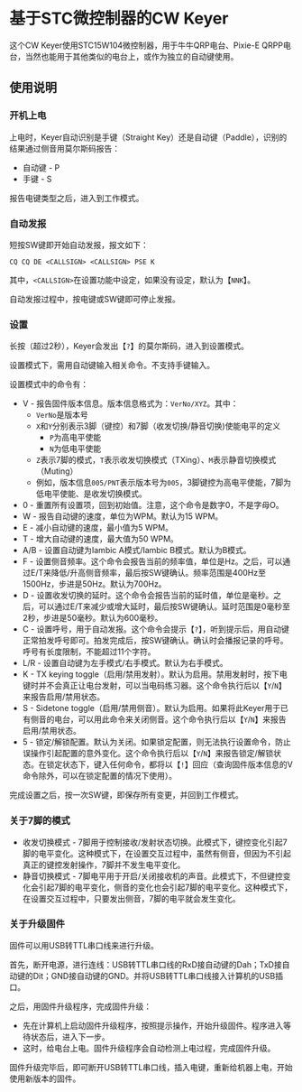 # 基于STC微控制器的CW Keyer

这个CW Keyer使用STC15W104微控制器，用于牛牛QRP电台、Pixie-E QRPP电台，当然也能用于其他类似的电台上，或作为独立的自动键使用。

## 使用说明

### 开机上电

上电时，Keyer自动识别是手键（Straight Key）还是自动键（Paddle），识别的结果通过侧音用莫尔斯码报告：

* 自动键 - P
* 手键 - S

报告电键类型之后，进入到工作模式。

### 自动发报

短按SW键即开始自动发报，报文如下：

```
CQ CQ DE <CALLSIGN> <CALLSIGN> PSE K
```

其中，``<CALLSIGN>``在设置功能中设定，如果没有设定，默认为【``NNK``】。

自动发报过程中，按电键或SW键即可停止发报。

### 设置

长按（超过2秒），Keyer会发出【``?``】的莫尔斯码，进入到设置模式。

设置模式下，需用自动键输入相关命令。不支持手键输入。

设置模式中的命令有：

* V - 报告固件版本信息。版本信息格式为：``VerNo/XYZ``。其中：
  * ``VerNo``是版本号
  * ``X``和``Y``分别表示3脚（键控）和7脚（收发切换/静音切换)使能电平的定义
    * ``P``为高电平使能
    * ``N``为低电平使能
  * ``Z``表示7脚的模式，``T``表示收发切换模式（TXing）、``M``表示静音切换模式（Muting）
  * 例如，版本信息``005/PNT``表示版本号为``005``，3脚键控为高电平使能，7脚为低电平使能、是收发切换模式。
* 0 - 重置所有设置项，回到初始值。注意，这个命令是数字0，不是字母O。
* W - 报告自动键的速度，单位为WPM。默认为15 WPM。
* E - 减小自动键的速度，最小值为5 WPM。
* T - 增大自动键的速度，最大值为50 WPM。
* A/B - 设置自动键为Iambic A模式/Iambic B模式。默认为B模式。
* F - 设置侧音频率。这个命令会报告当前的频率值，单位是Hz。之后，可以通过E/T来降低/升高侧音频率，最后按SW键确认。频率范围是400Hz至1500Hz，步进是50Hz。默认为700Hz。
* D - 设置收发切换的延时。这个命令会报告当前的延时值，单位是毫秒。之后，可以通过E/T来减少或增大延时，最后按SW键确认。延时范围是0毫秒至2秒，步进是50毫秒。默认为600毫秒。
* C - 设置呼号，用于自动发报。这个命令会提示【``?``】，听到提示后，用自动键正常拍发呼号即可。拍发完成后，按SW键确认。确认时会播报记录的呼号。呼号有长度限制，不能超过11个字符。
* L/R - 设置自动键为左手模式/右手模式。默认为右手模式。
* K - TX keying toggle（启用/禁用发射）。默认为启用。禁用发射时，按下电键时并不会真正让电台发射，可以当电码练习器。这个命令执行后以【``Y``/``N``】来报告启用/禁用状态。
* S - Sidetone toggle（启用/禁用侧音）。默认为启用。如果将此Keyer用于已有侧音的电台，可以用此命令来关闭侧音。这个命令执行后以【``Y``/``N``】来报告启用/禁用状态。
* 5 - 锁定/解锁配置。默认为关闭。如果锁定配置，则无法执行设置命令，防止误操作引起配置的意外变化。这个命令执行后以【``Y``/``N``】来报告锁定/解锁状态。在锁定状态下，键入任何命令，都将以【``!``】回应（查询固件版本信息的V命令除外，可以在锁定配置的情况下使用）。

完成设置之后，按一次SW键，即保存所有变更，并回到工作模式。

### 关于7脚的模式

* 收发切换模式 - 7脚用于控制接收/发射状态切换。此模式下，键控变化引起7脚的电平变化。这种模式下，在设置交互过程中，虽然有侧音，但因为不引起真正的键控发射操作，7脚并不发生电平变化。
* 静音切换模式 - 7脚电平用于开启/关闭接收机的声音。此模式下，不但键控变化会引起7脚的电平变化，侧音的变化也会引起7脚的电平变化。这种模式下，在设置交互过程中，只要发出侧音，7脚的电平就会发生变化。

### 关于升级固件

固件可以用USB转TTL串口线来进行升级。

首先，断开电源，进行连线：USB转TTL串口线的RxD接自动键的Dah；TxD接自动键的Dit；GND接自动键的GND。并将USB转TTL串口线接入计算机的USB插口。

之后，用固件升级程序，完成固件升级：

* 先在计算机上启动固件升级程序，按照提示操作，开始升级固件。程序进入等待状态后，进入下一步。
* 这时，给电台上电。固件升级程序会自动检测上电过程，完成固件升级。

固件升级完毕后，即可断开USB转TTL串口线，插入电键，重新给机器上电，开始使用新版本的固件。
